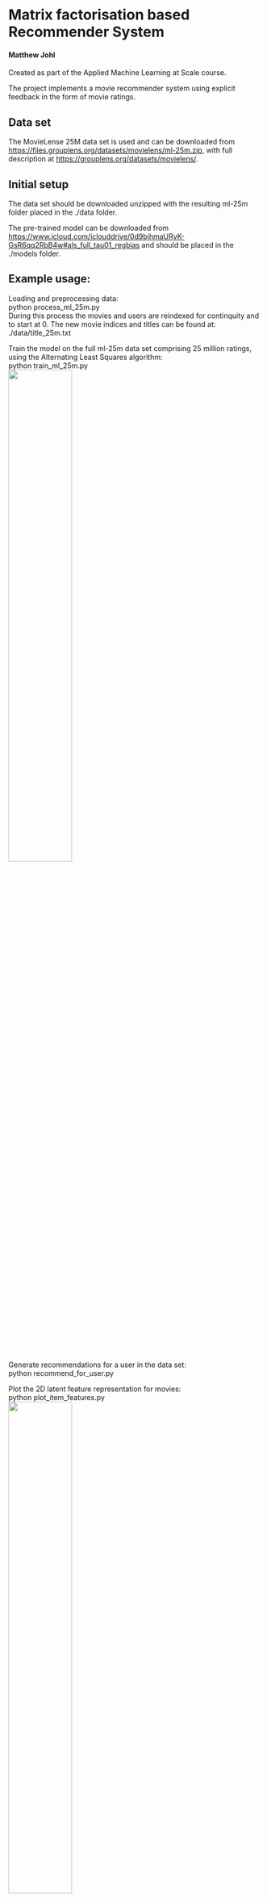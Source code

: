 # Matrix factorisation based Recommender System

#### Matthew Johl 

Created as part of the Applied Machine Learning at Scale course.

The project implements a movie recommender system using explicit feedback in the form of movie ratings.  

## Data set

The MovieLense 25M data set is used and can be downloaded from https://files.grouplens.org/datasets/movielens/ml-25m.zip, with full description at https://grouplens.org/datasets/movielens/.

## Initial setup

The data set should be downloaded unzipped with the resulting ml-25m folder placed in the ./data folder.

The pre-trained model can be downloaded from https://www.icloud.com/iclouddrive/0d9bjhmaURvK-GsR6qq2RbB4w#als_full_tau01_regbias and should be placed in the ./models folder.

## Example usage:

Loading and preprocessing data:\
python process_ml_25m.py\
During this process the movies and users are reindexed for continquity and to start at 0.  The new movie indices and titles can be found at:\
./data/title_25m.txt

Train the model on the full ml-25m data set comprising 25 million ratings, using the Alternating Least Squares algorithm:\
python train_ml_25m.py\
<img src=https://user-images.githubusercontent.com/103119572/168556922-f5891be0-96f3-4320-943f-1a4ab5f131cf.png width=50% height=50%>

Generate recommendations for a user in the data set:\
python recommend_for_user.py

Plot the 2D latent feature representation for movies:\
python plot_item_features.py\
<img src=https://user-images.githubusercontent.com/103119572/168557119-85ac3f49-0979-44df-8d5d-b9386ee43714.png width=50% height=50%>

## Test scripts

The integrity of the data preprocessing and loading into the custom data structure can be verified with:\
./test/test_datastruct_integrity.py

A sanity check for recommendations produced by the trained model can use:\
python ./test/test_recommendation.py\
Sample output:\
./test/test_recommendation_output.txt

## References

Koenigstein, N., Nice, N., Paquet, U. and Schleyen, N., 2012, September. The Xbox recommender system. In Proceedings of the sixth ACM conference on Recommender systems (pp. 281-284).

Koren, Y., Bell, R. and Volinsky, C., 2009. Matrix factorization techniques for recommender systems. Computer, 42(8), pp.30-37.


